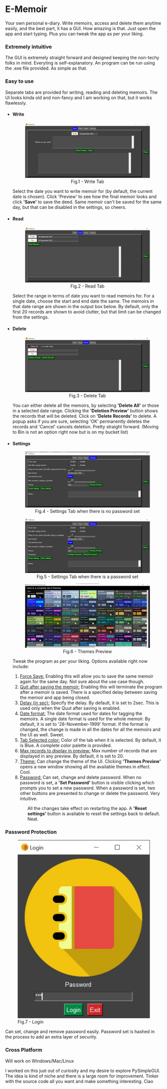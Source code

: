 <h1>E-Memoir</h1>
<p>Your own personal e-diary. Write memoirs, access and delete them anytime easily, and the best part, it has a GUI.
How amazing is that. Just open the app and start typing. Plus you can tweak the app as per your liking.</p>

<h3>Extremely intuitive</h3>
<p>The GUI is extremely straight forward and designed keeping the non-techy folks in mind. Everyting is self-explanatory. An program can be run using the .exe file provided. As simple as that.</p>

<hline>
<h3>Easy to use</h3>
<p>Separate tabs are provided for writing, reading and deleting memoirs. The UI looks kinda old and non-fancy and I am working on that, but it works flawlessly.</p>

<ul>
    <li>
        <h4>Write</h4>
        <center>
        <figure>
        <img src="pictures\write tab.jpg" alt="Write Tab">
        <figcaption>Fig.1 - Write Tab</figcaption>
        </figure>
        </center>
        <p>Select the date you want to write memoir for (by default, the current date is chosen). Click </b>'Preview'</b> to see how the final memoir looks and click <b>'Save'</b> to save the deed. Same memoir can't be saved for the same day, but that can be disabled in the settings, so cheers.</p>
    </li>
    <li>
        <h4>Read</h4>
        <center>
        <figure>
        <img src="pictures\read tab.jpg" alt="Read Tab">
        <figcaption>Fig.2 - Read Tab</figcaption>
        </figure>
        </center>
        <p>Select the range in terms of date you want to read memoirs for. For a single date, choose the start and end date the same. The memoirs in that date range are shown in the output box below. By default, only the first 20 records are shown to avoid clutter, but that limit can be changed from the settings.</p>
    </li>
    <li>
        <h4>Delete</h4>
        <center>
        <figure>
        <img src="pictures\delete tab.jpg" alt="Delete Tab">
        <center><figcaption>Fig.3 - Delete Tab</figcaption></center>
        </figure>
        </center>
        <p>You can either delete all the memoirs, by selecting <b>'Delete All'</b> or those in a selected date range. Clicking the <b>'Deletion Preview'</b> button shows the records that will be deleted. Click on <b>'Delete Records'</b> to delete. A popup asks if you are sure, selecting 'OK' permanently deletes the records and 'Cancel' cancels deletion. Pretty straight forward. (Moving to Bin is not an option right now but is on my bucket list)</p>
    </li>
    <li>
        <h4>Settings</h4>
        <center>
        <figure>
        <img src="pictures\settings tab.jpg" alt="Settings Tab">
            <figcaption>Fig.4 - Settings Tab when there is no password set</figcaption>
        </figure>
        <figure>
        <img src="pictures\settings tab 2.jpg" alt="Settings Tab">
            <figcaption>Fig.5 - Settings Tab when there is a password set</figcaption>
        </figure>
        <figure>
        <img src="pictures\theme previewer.jpg" alt="Themes Preview">
            <figcaption>Fig.6 - Themes Preview</figcaption>
        </figure>
        </center>
        <p>Tweak the program as per your liking. Options available right now include:
            <ol>
                <li><u>Force Save:</u> Enabling this will allow you to save the same memoir again for the same day. Not sure about the use case though.
                <li><u>Quit after saving the memoir:</u> Enabling this will terminate the program after a memoir is saved. There is a specified delay between saving the memoir and app being closed.
                <li><u>Delay (in sec):</u> Specify the delay. By default, it is set to 2sec. This is used only when the Quut after saving is enabled.
                <li><u>Date format:</u> The date format used for dates for tagging the memoirs. A single date format is used for the whole memoir. By default, it is set to '28-November-1999' format. If the format is changed, the change is made in all the dates for all the memoirs and the UI as well. Sweet.
                <li><u>Tab Selected color:</u> Color of the tab when it is selected. By default, it is Blue. A complete color palette is provided.
                <li><u>Max records to display in preview:</u> Max number of records that are displayed in any preview. By default, it is set to 20.
                <li><u>Theme:</u> Can change the theme of the UI. Clicking <b>'Themes Preview'</b> opens a new window showing all the available themes in effect. Cool.
                <li><u>Password:</u> Can set, change and delete password. When no password is set, a <b>'Set Password'</b> button is visible clicking which prompts you to set a new password. When a password is set, two other buttons are presented to change or delete the password. Very intuitive.
            <ol>
        </p>
        <p>
        All the changes take effect on restarting the app. A <b>'Reset settings'</b> button is available to reset the settings back to default. Neat.
        </p>
    </li>
</ul>

<hline>
<h3>Password Protection</h3>
      <figure>
        <img src="pictures\login window.jpg" alt="Login">
            <figcaption>Fig.7 - Login</figcaption>
        </figure>
<p>Can set, change and remove password easily. Password set is hashed in the process to add an extra layer of security.
<hline>
<h3>Cross Platform</h3>
<p>Will work on Windows/Mac/Linux</p>

<hline>
<p>I worked on this just out of curiosity and my desire to explore PySimpleGUI. The idea is kind of niche and there is a large room for improvement. Tinker with the source code all you want and make something interesting. Ciao </p>

